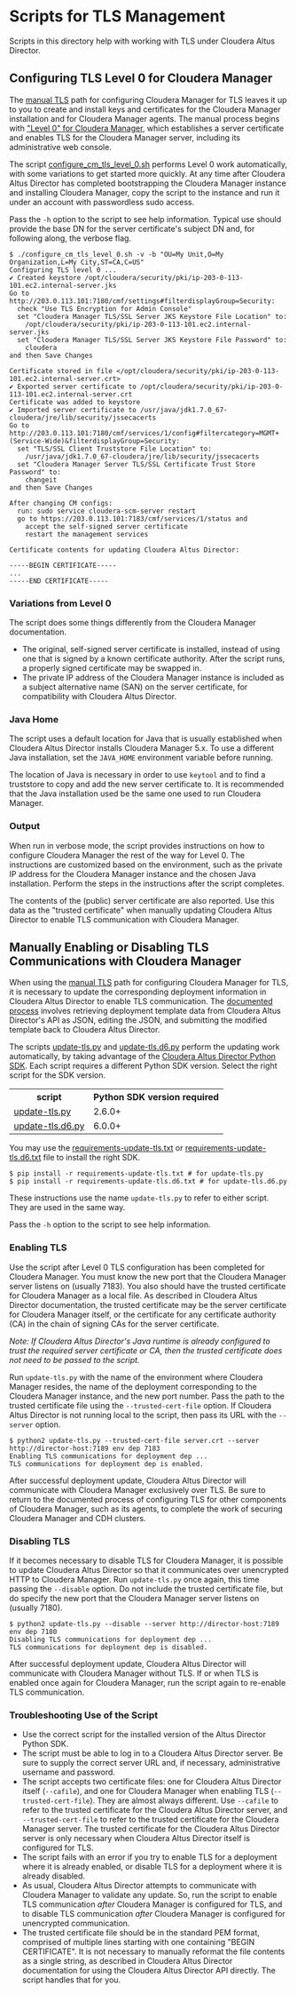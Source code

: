 # Scripts for TLS Management

Scripts in this directory help with working with TLS under Cloudera Altus Director.

## Configuring TLS Level 0 for Cloudera Manager

The [manual TLS](https://www.cloudera.com/documentation/director/latest/topics/director_tls_enable.html#concept_rts_nbv_gbb) path for configuring Cloudera Manager for TLS leaves it up to you to create and install keys and certificates for the Cloudera Manager installation and for Cloudera Manager agents. The manual process begins with ["Level 0" for Cloudera Manager](https://www.cloudera.com/documentation/enterprise/latest/topics/cm_sg_tls_browser.html#xd_583c10bfdbd326ba-7dae4aa6-147c30d0933--7a61), which establishes a server certificate and enables TLS for the Cloudera Manager server, including its administrative web console.

The script [configure_cm_tls_level_0.sh](configure_cm_tls_level_0.sh) performs Level 0 work automatically, with some variations to get started more quickly. At any time after Cloudera Altus Director has completed bootstrapping the Cloudera Manager instance and installing Cloudera Manager, copy the script to the instance and run it under an account with passwordless sudo access.

Pass the `-h` option to the script to see help information. Typical use should provide the base DN for the server certificate's subject DN and, for following along, the verbose flag.

```
$ ./configure_cm_tls_level_0.sh -v -b "OU=My Unit,O=My Organization,L=My City,ST=CA,C=US"
Configuring TLS level 0 ...
✔ Created keystore /opt/cloudera/security/pki/ip-203-0-113-101.ec2.internal-server.jks
Go to http://203.0.113.101:7180/cmf/settings#filterdisplayGroup=Security:
  check "Use TLS Encryption for Admin Console"
  set "Cloudera Manager TLS/SSL Server JKS Keystore File Location" to:
    /opt/cloudera/security/pki/ip-203-0-113-101.ec2.internal-server.jks
  set "Cloudera Manager TLS/SSL Server JKS Keystore File Password" to:
    cloudera
and then Save Changes

Certificate stored in file </opt/cloudera/security/pki/ip-203-0-113-101.ec2.internal-server.crt>
✔ Exported server certificate to /opt/cloudera/security/pki/ip-203-0-113-101.ec2.internal-server.crt
Certificate was added to keystore
✔ Imported server certificate to /usr/java/jdk1.7.0_67-cloudera/jre/lib/security/jssecacerts
Go to http://203.0.113.101:7180/cmf/services/1/config#filtercategory=MGMT+(Service-Wide)&filterdisplayGroup=Security:
  set "TLS/SSL Client Truststore File Location" to:
    /usr/java/jdk1.7.0_67-cloudera/jre/lib/security/jssecacerts
  set "Cloudera Manager Server TLS/SSL Certificate Trust Store Password" to:
    changeit
and then Save Changes

After changing CM configs:
  run: sudo service cloudera-scm-server restart
  go to https://203.0.113.101:7183/cmf/services/1/status and
    accept the self-signed server certificate
    restart the management services

Certificate contents for updating Cloudera Altus Director:

-----BEGIN CERTIFICATE-----
...
-----END CERTIFICATE-----
```

### Variations from Level 0

The script does some things differently from the Cloudera Manager documentation.

* The original, self-signed server certificate is installed, instead of using one that is signed by a known certificate authority. After the script runs, a properly signed certificate may be swapped in.
* The private IP address of the Cloudera Manager instance is included as a subject alternative name (SAN) on the server certificate, for compatibility with Cloudera Altus Director.

### Java Home

The script uses a default location for Java that is usually established when Cloudera Altus Director installs Cloudera Manager 5.x. To use a different Java installation, set the `JAVA_HOME` environment variable before running.

The location of Java is necessary in order to use `keytool` and to find a truststore to copy and add the new server certificate to. It is recommended that the Java installation used be the same one used to run Cloudera Manager.

### Output

When run in verbose mode, the script provides instructions on how to configure Cloudera Manager the rest of the way for Level 0. The instructions are customized based on the environment, such as the private IP address for the Cloudera Manager instance and the chosen Java installation. Perform the steps in the instructions after the script completes.

The contents of the (public) server certificate are also reported. Use this data as the "trusted certificate" when manually updating Cloudera Altus Director to enable TLS communication with Cloudera Manager.

## Manually Enabling or Disabling TLS Communications with Cloudera Manager

When using the [manual TLS](https://www.cloudera.com/documentation/director/latest/topics/director_tls_enable.html#concept_rts_nbv_gbb) path for configuring Cloudera Manager for TLS, it is necessary to update the corresponding deployment information in Cloudera Altus Director to enable TLS communication. The [documented process](https://www.cloudera.com/documentation/director/latest/topics/director_tls_enable.html#concept_z4v_ybv_gbb) involves retrieving deployment template data from Cloudera Altus Director's API as JSON, editing the JSON, and submitting the modified template back to Cloudera Altus Director.

The scripts [update-tls.py](update-tls.py) and [update-tls.d6.py](update-tls.d6.py) perform the updating work automatically, by taking advantage of the [Cloudera Altus Director Python SDK](https://github.com/cloudera/director-sdk/tree/master/python-client). Each script requires a different Python SDK version. Select the right script for the SDK version.

<table>
  <tr><th>script</th><th>Python SDK version required</th></tr>
  <tr><td><a href="update-tls.py">update-tls.py</a></td><td>2.6.0+</td></tr>
  <tr><td><a href="update-tls.d6.py">update-tls.d6.py</a></td><td>6.0.0+</td></tr>
</table>

You may use the [requirements-update-tls.txt](requirements-update-tls.txt) or [requirements-update-tls.d6.txt](requirements-update-tls.d6.txt) file to install the right SDK.

```
$ pip install -r requirements-update-tls.txt # for update-tls.py
$ pip install -r requirements-update-tls.d6.txt # for update-tls.d6.py
```

These instructions use the name `update-tls.py` to refer to either script. They are used in the same way.

Pass the `-h` option to the script to see help information.

### Enabling TLS

Use the script after Level 0 TLS configuration has been completed for Cloudera Manager. You must know the new port that the Cloudera Manager server listens on (usually 7183). You also should have the trusted certificate for Cloudera Manager as a local file. As described in Cloudera Altus Director documentation, the trusted certificate may be the server certificate for Cloudera Manager itself, or the certificate for any certificate authority (CA) in the chain of signing CAs for the server certificate.

*Note: If Cloudera Altus Director's Java runtime is already configured to trust the required server certificate or CA, then the trusted certificate does not need to be passed to the script.*

Run `update-tls.py` with the name of the environment where Cloudera Manager resides, the name of the deployment corresponding to the Cloudera Manager instance, and the new port number. Pass the path to the trusted certificate file using the `--trusted-cert-file` option. If Cloudera Altus Director is not running local to the script, then pass its URL with the `--server` option.

```
$ python2 update-tls.py --trusted-cert-file server.crt --server http://director-host:7189 env dep 7183
Enabling TLS communications for deployment dep ...
TLS communications for deployment dep is enabled.
```

After successful deployment update, Cloudera Altus Director will communicate with Cloudera Manager exclusively over TLS. Be sure to return to the documented process of configuring TLS for other components of Cloudera Manager, such as its agents, to complete the work of securing Cloudera Manager and CDH clusters.

### Disabling TLS

If it becomes necessary to disable TLS for Cloudera Manager, it is possible to update Cloudera Altus Director so that it communicates over unencrypted HTTP to Cloudera Manager. Run `update-tls.py` once again, this time passing the `--disable` option. Do not include the trusted certificate file, but do specify the new port that the Cloudera Manager server listens on (usually 7180).

```
$ python2 update-tls.py --disable --server http://director-host:7189 env dep 7180
Disabling TLS communications for deployment dep ...
TLS communications for deployment dep is disabled.
```

After successful deployment update, Cloudera Altus Director will communicate with Cloudera Manager without TLS. If or when TLS is enabled once again for Cloudera Manager, run the script again to re-enable TLS communication.

### Troubleshooting Use of the Script

* Use the correct script for the installed version of the Altus Director Python SDK.
* The script must be able to log in to a Cloudera Altus Director server. Be sure to supply the correct server URL and, if necessary, administrative username and password.
* The script accepts two certificate files: one for Cloudera Altus Director itself (`--cafile`), and one for Cloudera Manager when enabling TLS (`--trusted-cert-file`). They are almost always different. Use `--cafile` to refer to the trusted certificate for the Cloudera Altus Director server, and `--trusted-cert-file` to refer to the trusted certificate for the Cloudera Manager server. The trusted certificate for the Cloudera Altus Director server is only necessary when Cloudera Altus Director itself is configured for TLS.
* The script fails with an error if you try to enable TLS for a deployment where it is already enabled, or disable TLS for a deployment where it is already disabled.
* As usual, Cloudera Altus Director attempts to communicate with Cloudera Manager to validate any update. So, run the script to enable TLS communication _after_ Cloudera Manager is configured for TLS, and to disable TLS communication _after_ Cloudera Manager is configured for unencrypted communication.
* The trusted certificate file should be in the standard PEM format, comprised of multiple lines starting with one containing "BEGIN CERTIFICATE". It is not necessary to manually reformat the file contents as a single string, as described in Cloudera Altus Director documentation for using the Cloudera Altus Director API directly. The script handles that for you.
